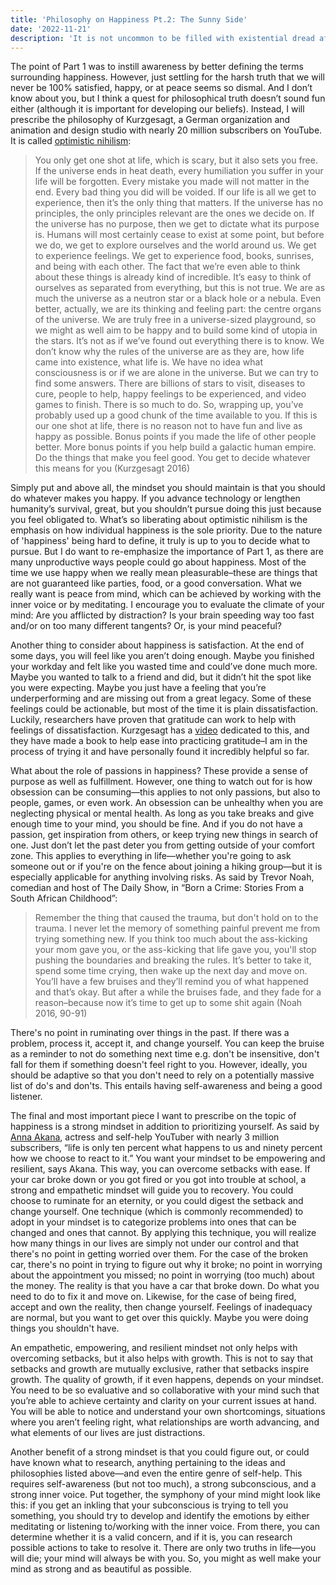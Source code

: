 ```yaml
---
title: 'Philosophy on Happiness Pt.2: The Sunny Side'
date: '2022-11-21'
description: 'It is not uncommon to be filled with existential dread after perceiving how small (and possibly unimportant) our existence could be. Questions like Am I doing enough? and Am I happy? only adds to these feelings. What philosophies and mindsets should we adopt to live more positively?'
---
```


The point of Part 1 was to instill awareness by better defining the terms surrounding happiness. However, just settling for the harsh truth that we will never be 100% satisfied, happy, or at peace seems so dismal. And I don’t know about you, but I think a quest for philosophical truth doesn’t sound fun either (although it is important for developing our beliefs). Instead, I will prescribe the philosophy of Kurzgesagt, a German organization and animation and design studio with nearly 20 million subscribers on YouTube. It is called [optimistic nihilism](https://youtu.be/MBRqu0YOH14):

> You only get one shot at life, which is scary, but it also sets you free. If the universe ends in heat death, every humiliation you suffer in your life will be forgotten. Every mistake you made will not matter in the end. Every bad thing you did will be voided. If our life is all we get to experience, then it’s the only thing that matters. If the universe has no principles, the only principles relevant are the ones we decide on. If the universe has no purpose, then we get to dictate what its purpose is. Humans will most certainly cease to exist at some point, but before we do, we get to explore ourselves and the world around us. We get to experience feelings. We get to experience food, books, sunrises, and being with each other. The fact that we’re even able to think about these things is already kind of incredible. It’s easy to think of ourselves as separated from everything, but this is not true. We are as much the universe as a neutron star or a black hole or a nebula. Even better, actually, we are its thinking and feeling part: the centre organs of the universe. We are truly free in a universe-sized playground, so we might as well aim to be happy and to build some kind of utopia in the stars. It’s not as if we’ve found out everything there is to know. We don’t know why the rules of the universe are as they are, how life came into existence, what life is. We have no idea what consciousness is or if we are alone in the universe. But we can try to find some answers. There are billions of stars to visit, diseases to cure, people to help, happy feelings to be experienced, and video games to finish. There is so much to do. So, wrapping up, you’ve probably used up a good chunk of the time available to you. If this is our one shot at life, there is no reason not to have fun and live as happy as possible. Bonus points if you made the life of other people better. More bonus points if you help build a galactic human empire. Do the things that make you feel good. You get to decide whatever this means for you (Kurzgesagt 2016)

Simply put and above all, the mindset you should maintain is that you should do whatever makes you happy. If you advance technology or lengthen humanity’s survival, great, but you shouldn’t pursue doing this just because you feel obligated to. What’s so liberating about optimistic nihilism is the emphasis on how individual happiness is the sole priority. Due to the nature of 'happiness' being hard to define, it truly is up to you to decide what to pursue. But I do want to re-emphasize the importance of Part 1, as there are many unproductive ways people could go about happiness. Most of the time we use happy when we really mean pleasurable–these are things that are not guaranteed like parties, food, or a good conversation. What we really want is peace from mind, which can be achieved by working with the inner voice or by meditating. I encourage you to evaluate the climate of your mind: Are you afflicted by distraction? Is your brain speeding way too fast and/or on too many different tangents? Or, is your mind peaceful?

Another thing to consider about happiness is satisfaction. At the end of some days, you will feel like you aren’t doing enough. Maybe you finished your workday and felt like you wasted time and could’ve done much more. Maybe you wanted to talk to a friend and did, but it didn’t hit the spot like you were expecting. Maybe you just have a feeling that you’re underperforming and are missing out from a great legacy. Some of these feelings could be actionable, but most of the time it is plain dissatisfaction. Luckily, researchers have proven that gratitude can work to help with feelings of dissatisfaction. Kurzgesagt has a [video](https://youtu.be/WPPPFqsECz0) dedicated to this, and they have made a book to help ease into practicing gratitude–I am in the process of trying it and have personally found it incredibly helpful so far.

What about the role of passions in happiness? These provide a sense of purpose as well as fulfillment. However, one thing to watch out for is how obsession can be consuming—this applies to not only passions, but also to people, games, or even work. An obsession can be unhealthy when you are neglecting physical or mental health. As long as you take breaks and give enough time to your mind, you should be fine. And if you do not have a passion, get inspiration from others, or keep trying new things in search of one. Just don’t let the past deter you from getting outside of your comfort zone. This applies to everything in life—whether you're going to ask someone out or if you're on the fence about joining a hiking group—but it is especially applicable for anything involving risks. As said by Trevor Noah, comedian and host of The Daily Show, in “Born a Crime: Stories From a South African Childhood”:

> Remember the thing that caused the trauma, but don't hold on to the trauma. I never let the memory of something painful prevent me from trying something new. If you think too much about the ass-kicking your mom gave you, or the ass-kicking that life gave you, you'll stop pushing the boundaries and breaking the rules. It’s better to take it, spend some time crying, then wake up the next day and move on. You’ll have a few bruises and they’ll remind you of what happened and that’s okay. But after a while the bruises fade, and they fade for a reason–because now it’s time to get up to some shit again (Noah 2016, 90-91)

There's no point in ruminating over things in the past. If there was a problem, process it, accept it, and change yourself. You can keep the bruise as a reminder to not do something next time e.g. don't be insensitive, don't fall for them if something doesn't feel right to you. However, ideally, you should be adaptive so that you don't need to rely on a potentially massive list of do's and don'ts. This entails having self-awareness and being a good listener.

The final and most important piece I want to prescribe on the topic of happiness is a strong mindset in addition to prioritizing yourself. As said by [Anna Akana](https://youtu.be/sDVF040qBBo), actress and self-help YouTuber with nearly 3 million subscribers, “life is only ten percent what happens to us and ninety percent how we choose to react to it.” You want your mindset to be empowering and resilient, says Akana. This way, you can overcome setbacks with ease. If your car broke down or you got fired or you got into trouble at school, a strong and empathetic mindset will guide you to recovery. You could choose to ruminate for an eternity, or you could digest the setback and change yourself. One technique (which is commonly recommended) to adopt in your mindset is to categorize problems into ones that can be changed and ones that cannot. By applying this technique, you will realize how many things in our lives are simply not under our control and that there's no point in getting worried over them. For the case of the broken car, there's no point in trying to figure out why it broke; no point in worrying about the appointment you missed; no point in worrying (too much) about the money. The reality is that you have a car that broke down. Do what you need to do to fix it and move on. Likewise, for the case of being fired, accept and own the reality, then change yourself. Feelings of inadequacy are normal, but you want to get over this quickly. Maybe you were doing things you shouldn't have.

An empathetic, empowering, and resilient mindset not only helps with overcoming setbacks, but it also helps with growth. This is not to say that setbacks and growth are mutually exclusive, rather that setbacks inspire growth. The quality of growth, if it even happens, depends on your mindset. You need to be so evaluative and so collaborative with your mind such that you’re able to achieve certainty and clarity on your current issues at hand. You will be able to notice and understand your own shortcomings, situations where you aren’t feeling right, what relationships are worth advancing, and what elements of our lives are just distractions.

Another benefit of a strong mindset is that you could figure out, or could have known what to research, anything pertaining to the ideas and philosophies listed above—and even the entire genre of self-help. This requires self-awareness (but not too much), a strong subconscious, and a strong inner voice. Put together, the symphony of your mind might look like this: if you get an inkling that your subconscious is trying to tell you something, you should try to develop and identify the emotions by either meditating or listening to/working with the inner voice. From there, you can determine whether it is a valid concern, and if it is, you can research possible actions to take to resolve it. There are only two truths in life—you will die; your mind will always be with you. So, you might as well make your mind as strong and as beautiful as possible.
